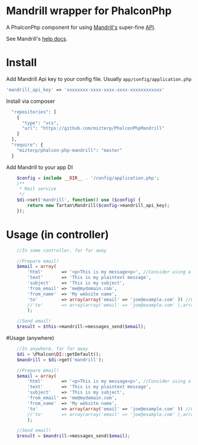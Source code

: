 # Mandrill wrapper for PhalconPhp
A PhalconPhp component for using [Mandrill's](http://mandrill.com/) super-fine [API](http://mandrillapp.com/api/docs/).

See Mandrill's [help docs](http://help.mandrill.com/home).

# Install
Add Mandrill Api key to your config file. Usually `app/config/application.php`
```php
'mandrill_api_key' => 'xxxxxxxx-xxxx-xxxx-xxxx-xxxxxxxxxxxx'
```

Install via composer
```php
  "repositories": [
    {
      "type": "vcs",
      "url": "https://github.com/mizterp/PhalconPhpMandrill"
    }
  ],
  "require": {
    "mizterp/phalcon-php-mandrill": "master"
  }
```

Add Mandrill to your app DI
```php
    $config = include __DIR__ . '/config/application.php';
    /**
     * Mail service
     */
    $di->set('mandrill', function() use ($config) {
        return new Tartan\Mandrill($config->mandrill_api_key);
    });
```


# Usage (in controller)
```php
    //In some controller, far far away

    //Prepare email!
    $email = array(
        'html'       => '<p>This is my message<p>', //Consider using a view file
        'text'       => 'This is my plaintext message',
        'subject'    => 'This is my subject',
        'from_email' => 'me@mydomain.com',
        'from_name'  => 'My website name',
        'to'         => array(array('email' => 'joe@example.com' )) //Check documentation for more details on this one
        //'to'       => array(array('email' => 'joe@example.com' ),array('email' => 'joe2@example.com' )) //for multiple emails
        );

    //Send email!
    $result = $this->mandrill->messages_send($email);

```

#Usage (anywhere)
```php
    //In anywhere, far far away
    $di = \Phalcon\DI::getDefault();
    $mandrill = $di->get('mandrill');

    //Prepare email!
    $email = array(
        'html'       => '<p>This is my message<p>', //Consider using a view file
        'text'       => 'This is my plaintext message',
        'subject'    => 'This is my subject',
        'from_email' => 'me@mydomain.com',
        'from_name'  => 'My website name',
        'to'         => array(array('email' => 'joe@example.com' )) //Check documentation for more details on this one
        //'to'       => array(array('email' => 'joe@example.com' ),array('email' => 'joe2@example.com' )) //for multiple emails
        );

    //Send email!
    $result = $mandrill->messages_send($email);
```
